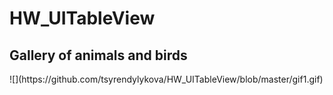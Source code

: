 # HW_UITableView

## Gallery of animals and birds

<p>
![](https://github.com/tsyrendylykova/HW_UITableView/blob/master/gif1.gif)
<p>
  

